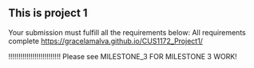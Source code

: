 ## This is project 1
Your submission must fulfill all the requirements below: 
All requirements complete
https://gracelamalva.github.io/CUS1172_Project1/

!!!!!!!!!!!!!!!!!!!!!!!!!!
Please see MILESTONE_3 FOR MILESTONE 3 WORK!

